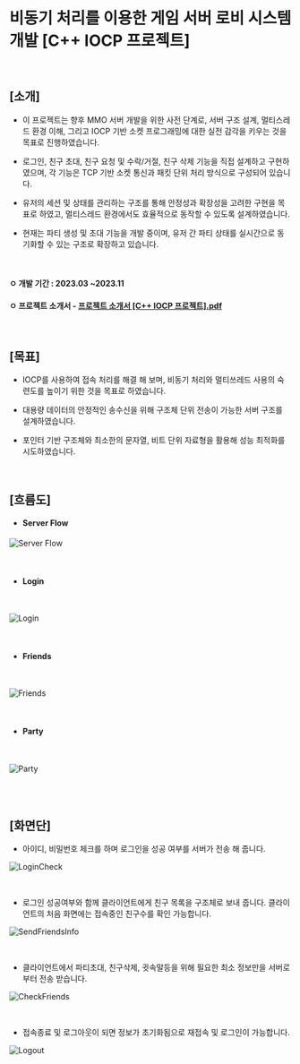 # 비동기 처리를 이용한 게임 서버 로비 시스템 개발 [C++ IOCP 프로젝트]

<br>  

## [소개]

- 이 프로젝트는 향후 MMO 서버 개발을 위한 사전 단계로, 서버 구조 설계, 멀티스레드 환경 이해, 그리고 IOCP 기반 소켓 프로그래밍에 대한 실전 감각을 키우는 것을 목표로 진행하였습니다.

- 로그인, 친구 초대, 친구 요청 및 수락/거절, 친구 삭제 기능을 직접 설계하고 구현하였으며, 각 기능은 TCP 기반 소켓 통신과 패킷 단위 처리 방식으로 구성되어 있습니다.

- 유저의 세션 및 상태를 관리하는 구조를 통해 안정성과 확장성을 고려한 구현을 목표로 하였고, 멀티스레드 환경에서도 효율적으로 동작할 수 있도록 설계하였습니다.

- 현재는 파티 생성 및 초대 기능을 개발 중이며, 유저 간 파티 상태를 실시간으로 동기화할 수 있는 구조로 확장하고 있습니다.

<br>

#### ㅇ 개발 기간 : 2023.03 ~2023.11

#### ㅇ 프로젝트 소개서 - [프로젝트 소개서 [C++ IOCP 프로젝트].pdf](https://github.com/user-attachments/files/18075390/C%2B%2B.IOCP.pdf)


<br>

## [목표]

- IOCP를 사용하여 접속 처리를 해결 해 보며, 비동기 처리와 멀티쓰레드 사용의 숙련도를 높이기 위한 것을 목표로 하였습니다. 

- 대용량 데이터의 안정적인 송수신을 위해 구조체 단위 전송이 가능한 서버 구조를 설계하였습니다.

- 포인터 기반 구조체와 최소한의 문자열, 비트 단위 자료형을 활용해 성능 최적화를 시도하였습니다.

<br>  

## [흐름도]

- #### Server Flow

![Server Flow](https://github.com/user-attachments/assets/fb35e301-e174-4e29-b73c-d35ce0a86582)


<br>

- #### Login
  
<br>

![Login](https://github.com/user-attachments/assets/dcf59376-8d2d-4227-ae70-a10492446b5f)


<br>

- #### Friends

<br>

![Friends](https://github.com/user-attachments/assets/06bcc676-c73b-4853-8106-d93fbc466135)


<br>

- #### Party

<br>

![Party](https://github.com/user-attachments/assets/87690bda-355e-4943-b8c2-63703f98b86a)


<br>


<br>

## [화면단]

- 아이디, 비밀번호 체크를 하며 로그인을 성공 여부를 서버가 전송 해 줍니다.
  
![LoginCheck](https://github.com/user-attachments/assets/f660a983-d6b5-41c7-aafc-d49c9e7bc6b9)

<br>

- 로그인 성공여부와 함께 클라이언트에게 친구 목록을 구조체로 보내 줍니다. 클라이언트의 처음 화면에는 접속중인 친구수를 확인 가능합니다.

![SendFriendsInfo](https://github.com/user-attachments/assets/1165252d-6225-4931-88de-79c05a20b1e8)

<br>

- 클라이언트에서 파티초대, 친구삭제, 귓속말등을 위해 필요한 최소 정보만을 서버로 부터 전송 받습니다.
  

![CheckFriends](https://github.com/user-attachments/assets/4f138842-a470-48fa-909f-28bb0d1b58f2)


<br>


- 접속종료 및 로그아웃이 되면 정보가 초기화됨으로 재접속 및 로그인이 가능합니다.


![Logout](https://github.com/user-attachments/assets/61ee2b6a-2830-4a83-baee-596f5fc53e5e)


